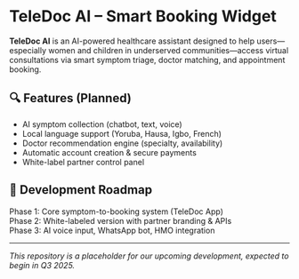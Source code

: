 # TeleDoc AI – Smart Booking Widget

**TeleDoc AI** is an AI-powered healthcare assistant designed to help users—especially women and children in underserved communities—access virtual consultations via smart symptom triage, doctor matching, and appointment booking.

## 🔍 Features (Planned)

- AI symptom collection (chatbot, text, voice)
- Local language support (Yoruba, Hausa, Igbo, French)
- Doctor recommendation engine (specialty, availability)
- Automatic account creation & secure payments
- White-label partner control panel

## 🚀 Development Roadmap

Phase 1: Core symptom-to-booking system (TeleDoc App)  
Phase 2: White-labeled version with partner branding & APIs  
Phase 3: AI voice input, WhatsApp bot, HMO integration

---

*This repository is a placeholder for our upcoming development, expected to begin in Q3 2025.*
